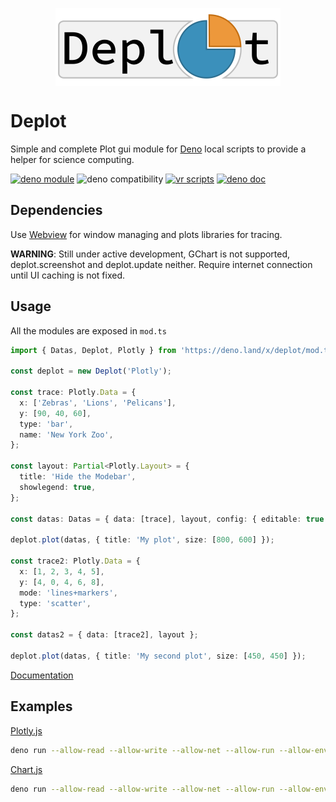 <p align="center">
	<img align="center" src="https://raw.githubusercontent.com/JOTSR/Deplot/main/public/logo.png"  />
	<br>
</p>

# Deplot

Simple and complete Plot gui module for [Deno](https://deno.land) local scripts
to provide a helper for science computing.

[![deno module](https://shield.deno.dev/x/deplot)](https://deno.land/x/deplot)
![deno compatibility](https://shield.deno.dev/deno/^1.20)
[![vr scripts](https://badges.velociraptor.run/flat.svg)](https://velociraptor.run)
[![deno doc](https://doc.deno.land/badge.svg)](https://doc.deno.land/https/deno.land/x/deplot/mod.ts)

## Dependencies

Use [Webview](https://deno.land/x/webview@0.7.0-pre.1) for window managing and
plots libraries for tracing.

**WARNING**: Still under active development, GChart is not supported,
deplot.screenshot and deplot.update neither. Require internet connection until
UI caching is not fixed.

## Usage

All the modules are exposed in `mod.ts`

```ts
import { Datas, Deplot, Plotly } from 'https://deno.land/x/deplot/mod.ts';

const deplot = new Deplot('Plotly');

const trace: Plotly.Data = {
  x: ['Zebras', 'Lions', 'Pelicans'],
  y: [90, 40, 60],
  type: 'bar',
  name: 'New York Zoo',
};

const layout: Partial<Plotly.Layout> = {
  title: 'Hide the Modebar',
  showlegend: true,
};

const datas: Datas = { data: [trace], layout, config: { editable: true } };

deplot.plot(datas, { title: 'My plot', size: [800, 600] });

const trace2: Plotly.Data = {
  x: [1, 2, 3, 4, 5],
  y: [4, 0, 4, 6, 8],
  mode: 'lines+markers',
  type: 'scatter',
};

const datas2 = { data: [trace2], layout };

deplot.plot(datas, { title: 'My second plot', size: [450, 450] });
```

[Documentation](https://doc.deno.land/https://deno.land/x/deplot/mod.ts)

## Examples

[Plotly.js](https://plotly.com/javascript/)

```sh
deno run --allow-read --allow-write --allow-net --allow-run --allow-env --allow-ffi --unstable --no-check https://deno.land/x/deplot/examples/plotly.ts
```

[Chart.js](https://www.chartjs.org/docs/3.7.0/)

```sh
deno run --allow-read --allow-write --allow-net --allow-run --allow-env --allow-ffi --unstable --no-check https://deno.land/x/deplot/examples/chartjs.ts
```

<!--
[Google Charts](https://developers.google.com/chart/interactive/docs)

```
deno run --allow-ffi --unstable https://deno.land/x/deplot/examples/gcharts.ts
``` -->
